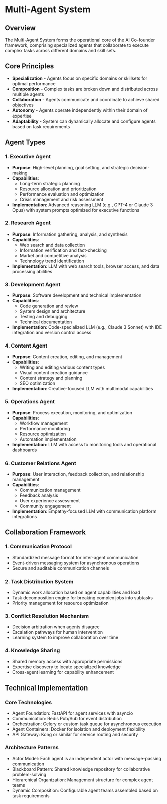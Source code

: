 # Multi-Agent System

## Overview
The Multi-Agent System forms the operational core of the AI Co-founder framework, comprising specialized agents that collaborate to execute complex tasks across different domains and skill sets.

## Core Principles
- **Specialization** - Agents focus on specific domains or skillsets for optimal performance
- **Composition** - Complex tasks are broken down and distributed across multiple agents
- **Collaboration** - Agents communicate and coordinate to achieve shared objectives
- **Autonomy** - Agents operate independently within their domain of expertise
- **Adaptability** - System can dynamically allocate and configure agents based on task requirements

## Agent Types

### 1. Executive Agent
- **Purpose**: High-level planning, goal setting, and strategic decision-making
- **Capabilities**: 
  - Long-term strategic planning
  - Resource allocation and prioritization
  - Performance evaluation and optimization
  - Crisis management and risk assessment
- **Implementation**: Advanced reasoning LLM (e.g., GPT-4 or Claude 3 Opus) with system prompts optimized for executive functions

### 2. Research Agent
- **Purpose**: Information gathering, analysis, and synthesis
- **Capabilities**:
  - Web search and data collection
  - Information verification and fact-checking
  - Market and competitive analysis
  - Technology trend identification
- **Implementation**: LLM with web search tools, browser access, and data processing abilities

### 3. Development Agent
- **Purpose**: Software development and technical implementation
- **Capabilities**:
  - Code generation and review
  - System design and architecture
  - Testing and debugging
  - Technical documentation
- **Implementation**: Code-specialized LLM (e.g., Claude 3 Sonnet) with IDE integration and version control access

### 4. Content Agent
- **Purpose**: Content creation, editing, and management
- **Capabilities**:
  - Writing and editing various content types
  - Visual content creation guidance
  - Content strategy and planning
  - SEO optimization
- **Implementation**: Creative-focused LLM with multimodal capabilities

### 5. Operations Agent
- **Purpose**: Process execution, monitoring, and optimization
- **Capabilities**:
  - Workflow management
  - Performance monitoring
  - Resource optimization
  - Automation implementation
- **Implementation**: LLM with access to monitoring tools and operational dashboards

### 6. Customer Relations Agent
- **Purpose**: User interaction, feedback collection, and relationship management
- **Capabilities**:
  - Communication management
  - Feedback analysis
  - User experience assessment
  - Community engagement
- **Implementation**: Empathy-focused LLM with communication platform integrations

## Collaboration Framework

### 1. Communication Protocol
- Standardized message format for inter-agent communication
- Event-driven messaging system for asynchronous operations
- Secure and auditable communication channels

### 2. Task Distribution System
- Dynamic work allocation based on agent capabilities and load
- Task decomposition engine for breaking complex jobs into subtasks
- Priority management for resource optimization

### 3. Conflict Resolution Mechanism
- Decision arbitration when agents disagree
- Escalation pathways for human intervention
- Learning system to improve collaboration over time

### 4. Knowledge Sharing
- Shared memory access with appropriate permissions
- Expertise discovery to locate specialized knowledge
- Cross-agent learning for capability enhancement

## Technical Implementation

### Core Technologies
- Agent Foundation: FastAPI for agent services with asyncio
- Communication: Redis Pub/Sub for event distribution
- Orchestration: Celery or custom task queue for asynchronous execution
- Agent Containers: Docker for isolation and deployment flexibility
- API Gateway: Kong or similar for service routing and security

### Architecture Patterns
- Actor Model: Each agent is an independent actor with message-passing communication
- Blackboard Pattern: Shared knowledge repository for collaborative problem-solving
- Hierarchical Organization: Management structure for complex agent teams
- Dynamic Composition: Configurable agent teams assembled based on task requirements